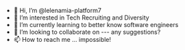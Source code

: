 - 👋 Hi, I’m @lelenamia-platform7
- 👀 I’m interested in Tech Recruiting and Diversity
- 🌱 I’m currently learning to better know software engineers
- 💞️ I’m looking to collaborate on --- any suggestions? 
- 📫 How to reach me ... impossible!

<!---
lelenamia-platform7/lelenamia-platform7 is a ✨ special ✨ repository because its `README.md` (this file) appears on your GitHub profile.
You can click the Preview link to take a look at your changes.
--->
